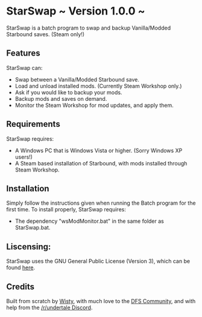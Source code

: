 # **StarSwap** ~ Version 1.0.0 ~

StarSwap is a batch program to swap and backup Vanilla/Modded Starbound saves. (Steam only!)

## Features

StarSwap can:
* Swap between a Vanilla/Modded Starbound save.
* Load and unload installed mods. (Currently Steam Workshop only.)
* Ask if you would like to backup your mods.
* Backup mods and saves on demand.
* Monitor the Steam Workshop for mod updates, and apply them.
 
## Requirements

StarSwap requires:
* A Windows PC that is Windows Vista or higher. (Sorry Windows XP users!)
* A Steam based installation of Starbound, with mods installed through Steam Workshop.
 
## Installation

Simply follow the instructions given when running the Batch program for the first time.
To install properly, StarSwap requires:
* The dependency "wsModMonitor.bat" in the same folder as StarSwap.bat.

## Liscensing:

StarSwap uses the GNU General Public License (Version 3), which can be found [here](http://www.gnu.org/licenses/).

## Credits

Built from scratch by [Wisty](https://github.com/wistlyr), with much love to the [DFS Community](http://steamcommunity.com/groups/Dispenz0rsFunServer), and with help from the [/r/undertale Discord](http://discord.gg/undertale).
